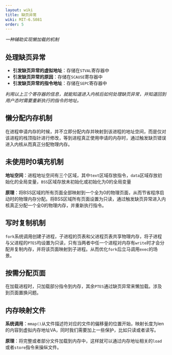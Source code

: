 ```yaml
---
layout: wiki
title: 缺页异常
wiki: MIT-6.S081
order: 5
---
```


*一种辅助实现懒加载的机制*

## 处理缺页异常

* **引发缺页异常的虚拟地址**：存储在`STVAL`寄存器中
* **引发缺页异常的原因**：存储在`SCAUSE`寄存器中
* **引发缺页异常的指令地址**：存储在`SEPC`寄存器中

*利用以上三个寄存器的信息，就能知道进入内核后如何处理缺页异常，并知道回到用户态时需要重新执行的指令的地址。*

## 懒分配内存机制

在进程申请内存的时候，并不立即分配内存并映射到该进程的地址空间，而是仅对该进程的栈顶指针进行修改，等到进程真正使用申请的内存时，通过触发缺页错误进入内核从而真正分配物理内存。

## 未使用时0填充机制

**地址空间**：进程地址空间有三个区域，其中`text`区域存放指令，`data`区域存放初始化的全局变量，`BSS`区域存放未初始化或初始化为0的全局变量

**原理**：将BSS区域的所有页面全部映射到一个全为0的物理页面，从而节省程序启动时的物理内存分配。将BSS区域所有页面设置为只读，通过触发缺页异常进入内核真正分配一个全0的物理内存，并重新执行指令。

## 写时复制机制

`fork`系统调用创建子进程，子进程的页表和父进程页表共享物理内存，将子进程与父进程的`PTES`均设置为只读，只有当两者中任一个进程对内存有`write`时才会分配并复制内存，并将该页面映射到子进程。从而优化`fork`后立马调用`exec`的场景。

## 按需分配页面

在加载进程时，只加载部分指令到内存，其余`PTES`通过缺页异常来懒加载。涉及到页面置换问题。

## 内存映射文件

**系统调用**：`mmap()`从文件描述符对应的文件的偏移量的位置开始，映射长度为len的内容到虚拟内存地址VA，同时我们需要加上一些保护，比如只读或者读写。

**原理**：将完整或者部分文件加载到内存中，这样就可以通过内存地址相关的`load`或者`store`指令来操纵文件。
